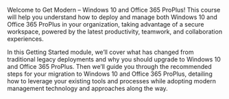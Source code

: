 Welcome to Get Modern – Windows 10 and Office 365 ProPlus! This course  will help you understand how to deploy and manage both Windows 10 and Office 365 ProPlus in your organization, taking advantage of a secure workspace, powered by the latest productivity, teamwork, and collaboration experiences.

In this Getting Started module, we’ll cover what has changed from traditional legacy deployments and why you should upgrade to Windows 10 and Office 365 ProPlus. Then we’ll guide you through the recommended steps for your migration to Windows 10 and Office 365 ProPlus, detailing how to leverage your existing tools and processes while adopting modern management technology and approaches along the way.
